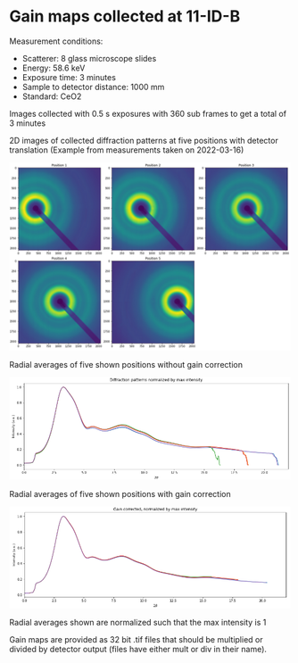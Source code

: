 # Gain maps collected at 11-ID-B
Measurement conditions:
  - Scatterer: 8 glass microscope slides
  - Energy: 58.6 keV 
  - Exposure time: 3 minutes
  - Sample to detector distance: 1000 mm
  - Standard: CeO2

Images collected with 0.5 s exposures with 360 sub frames to get a total of 3 minutes

2D images of collected diffraction patterns at five positions with detector translation (Example from measurements taken on 2022-03-16)

![five detector positions](https://github.com/jmsweng/X-ray-detector-gain-map/blob/main/11-ID-B/Images/11-id-b%20multiple%20positions.png)

Radial averages of five shown positions without gain correction

![no gain correction applied](https://github.com/jmsweng/X-ray-detector-gain-map/blob/main/11-ID-B/Images/uncorrected%20radial%20average.PNG)

Radial averages of five shown positions with gain correction

![gain correction applied](https://github.com/jmsweng/X-ray-detector-gain-map/blob/main/11-ID-B/Images/corrected%20radial%20average.PNG)

Radial averages shown are normalized such that the max intensity is 1

Gain maps are provided as 32 bit .tif files that should be multiplied or divided by detector output (files have either mult or div in their name).
